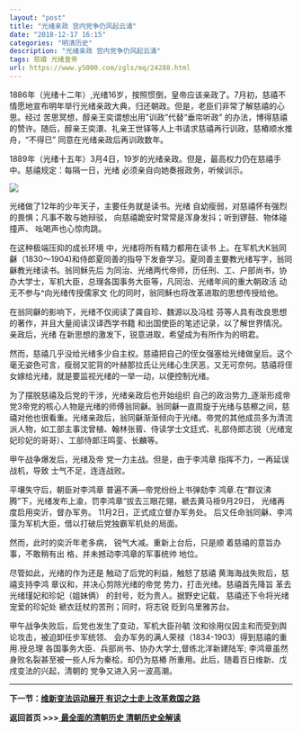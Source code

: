```yaml
---
layout: "post"
title: "光绪亲政 宫内党争仍风起云涌"
date: "2018-12-17 16:15"
categories: "明清历史"
description: "光绪亲政 宫内党争仍风起云涌"
tags: 慈禧 光绪皇帝
url: https://www.y5000.com/zgls/mq/24288.html
---
```






1886年（光绪十二年）,光绪16岁，按照惯倒，皇帝应该亲政了。7月初，慈禧不情愿地宣布明年举行光绪亲政大典，归还朝政。但是，老臣们非常了解慈禧的心思。经过
苦思冥想，醇亲王奕谓想出用"训政”代替“垂帘听政” 的办法，博得慈禧的赞许。随后，醇亲王奕澴、礼亲王世铎等人上书请求慈禧再行训政，慈樁顺水推舟，“不得已”
同意在光绪亲政后再训政数年。

1889年（光绪十五年）3月4日，19岁的光绪亲政。但是，最高权力仍在慈禧手中。慈禧规定：每隔一日，光绪 必须亲自向她奏报政务，听候训示。

![](https://img.y5000.com/uploads/allimg/170725/8-1FH5151541V5.jpg)

光绪做了12年的少年天子，主要任务就是读书。光绪 自幼瘦弱，对慈禧怀有强烈的畏惧；凡事不敢与她辩驳， 向慈禧跪安时常常是浑身发抖；听到锣鼓、物体碰撞声、
吆喝声也心惊肉跳。

在这种极端压抑的成长环境 中，光绪将所有精力都用在读书
上。在军机大K翁同龢（1830～1904)和侍郎夏同善的指导下发奋学习。夏同善主要教光绪写字，翁同龢教光绪读书。翁同穌先后
为同治、光绪两代帝师，历任刑、工、户部尚书，协办大学士，军机大臣，总理各国事务大臣等，凡同治、光绪年间的重大朝政活 动无不参与^向光绪传授儒家文
化的同时，翁同穌也将改革进取的思想传授给他。

在翁同龢的影响下，光绪不仅阅读了龚自珍、魏源以及冯桂 芬等人具有改良思想的著作，并且大量阅读汉译西学书籍 和出国使臣的笔述记录，以了解世界情况。亲政后，光绪
在新思想的激发下，锐意进取，希望成为有所作为的明君。

然而，慈禧几乎没给光绪多少自主权。慈禧把自己的侄女强塞给光绪做皇后。这个毫无姿色可言，瘦弱又驼背的叶赫那拉氏让光绪心生厌恶，又无可奈何。慈禧将侄女嫁给光绪，就是要监视光绪的一举一动，以便控制光绪。

为了摆脱慈禧及后党的干涉，光绪亲政后也开始组织
自己的政治势力_逐渐形成帝党3帝党的核心人物是光绪的师傅翁同龢。翁同龢一直周旋于光绪与慈檫之间，慈禧对他也很看重。光绪亲政后，翁同龢渐渐倾向于光绪。帝党的其他成员多为清流派人物，如工部主事沈曾植、翰林张蒈、侍读学士文廷式、礼部侍郎志锐（光绪宠妃珍妃的哥哥）、工部侍郞汪鸣銮、长麟等。

甲午战争爆发后，光绪及帝 党一力主战。但是，由于李鸿章 指挥不力，一再延误战机，导致 士气不足，连连战败。

平壤失守后，朝臣对李鸿章 普遍不满—帝党纷纷上书弹劾李 鸿章.在“群议沸腾”下，光绪发布上渝，罚李鸿章“拔去三眼花翎，褫去黄马褂9月29日，
光绪再度启用奕沂，督办军务。 11月2日，正式成立督办军务处。 后又任命翁同龢、李鸿藻为军机大臣，借以打破后党独霸军机处的局面。

然而，此时的奕沂年老多病， 锐气大减。重新上台后，只是顺 着慈禧的意旨办事，不敢稍有出 格，并未撼动李鸿章的军事统帅 地位。

尽管如此，光绪的作为还是 触动了后党的利益，触怒了慈禧 黄海海战失败后，慈禧支持李鸿 章议和，并决心剪除光绪的帝党 势力，打击光绪。慈禧首先降旨
革去光绪瑾妃和珍妃（姐妹俩） 的封号，贬为贵人。据野史记载， 慈禧还下令将光绪宠爱的珍妃处 褫衣廷杖的苦刑；同时，将志锐 贬到乌里雅苏台。

甲午战争失败后，后党也发生了变动，军机大臣孙毓 汶和徐用仪因主和而受到舆论攻击，被迫卸任步军统领、
会办军务的满人荣禄（1834-1903）得到慈禧的重用.授总理 各国事务大臣、兵部尚书、协办大学士,督练北洋新建陆军;
李鸿章虽然身败名裂甚至被一些人斥为秦桧，却仍为慈樁 所重用。此后，随着百日维新、戊戌变法的兴起，清朝的 党争又进入另一波高潮。

* * *

**下一节：[维新变法运动展开 有识之士走上改革救国之路](https://www.y5000.com/zgls/mq/24296.html)**

**返回首页 >>>**[ **最全面的清朝历史 清朝历史全解读**](https://www.y5000.com/zgls/mq/24329.html)
